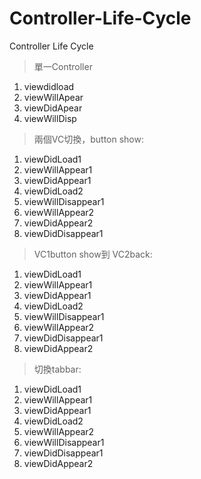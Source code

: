 # Controller-Life-Cycle
Controller Life Cycle

>單一Controller
1. viewdidload
1. viewWillApear
1. viewDidApear
1. viewWillDisp

> 兩個VC切換，button show:

1. viewDidLoad1
1. viewWillAppear1
1. viewDidAppear1
1. viewDidLoad2
1. viewWillDisappear1
1. viewWillAppear2
1. viewDidAppear2
1. viewDidDisappear1

>VC1button show到 VC2back:

1. viewDidLoad1
1. viewWillAppear1
1. viewDidAppear1
1. viewDidLoad2
1. viewWillDisappear1
1. viewWillAppear2
1. viewDidDisappear1
1. viewDidAppear2

> 切換tabbar:
1. viewDidLoad1
1. viewWillAppear1
1. viewDidAppear1
1. viewDidLoad2
1. viewWillAppear2
1. viewWillDisappear1
1. viewDidDisappear1
1. viewDidAppear2
